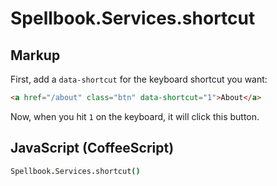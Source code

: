 Spellbook.Services.shortcut
===========================

Markup
------

First, add a `data-shortcut` for the keyboard shortcut you want:

```html
<a href="/about" class="btn" data-shortcut="1">About</a>
```

Now, when you hit `1` on the keyboard, it will click this button.

JavaScript (CoffeeScript)
-------------------------

```coffeescript
Spellbook.Services.shortcut()
```

